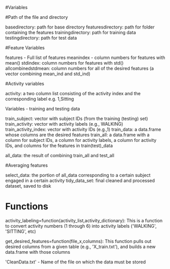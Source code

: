 #Variables

#Path of the file and directory

basedirectory: path for base directory
featuresdirectory: path for folder containing the features
trainingdirectory: path for training data
testingdirectory: path for test data

#Feature Variables

features - Full list of features
meanindex - column numbers for features with mean()
stdindex: column numbers for features with std()
allcombinedstdmean: column numbers for all of the desired features (a vector combining mean_ind and std_ind)

#Activity variables

activity: a two column list consisting of the activity index and the corresponding label e.g. 1,Sitting

Variables - training and testing data


train_subject: vector with subject IDs (from the training (testing) set)
train_activity: vector with activity labels (e.g., WALKING)
train_activity_index: vector with activity IDs (e.g.,1)
train_data: a data.frame whose columns are the desired features
train_all: a data.frame with a column for subject IDs, a column for activity labels, a column for activity IDs, and columns for the features in train(test)_data

all_data: the result of combining train_all and test_all

#Averaging features

select_data: the portion of all_data corresponding to a certain subject engaged in a certain activity
tidy_data_set: final cleaned and processed dataset, saved to disk


# Functions

activity_labeling=function(activity_list,activity_dictionary): This is a function to convert activity numbers (1 through 6) into activity labels ('WALKING', 'SITTING', etc)

get_desired_features=function(file_x,columns): This function pulls out desired columns from a given table (e.g., 'X_train.txt'), and builds a new data.frame with those columns

'CleanData.txt' -  Name of the file on which the data must be stored




